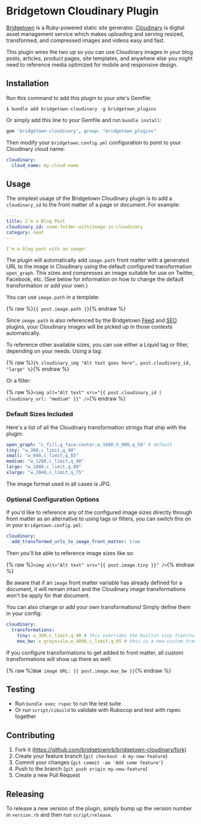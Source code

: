 # Bridgetown Cloudinary Plugin

[Bridgetown](https://www.bridgetownrb.com) is a Ruby-powered static site generator.
[Cloudinary](https://www.cloudinary.com) is digital asset management service which
makes uploading and serving resized, transformed, and compressed images and videos
easy and fast.

This plugin wires the two up so you can use Cloudinary images in your blog posts,
articles, product pages, site templates, and anywhere else you might need to
reference media optimized for mobile and responsive design.

## Installation

Run this command to add this plugin to your site's Gemfile:

```shell
$ bundle add bridgetown-cloudinary -g bridgetown_plugins
```

Or simply add this line to your Gemfile and run `bundle install`:

```ruby
gem 'bridgetown-cloudinary', group: "bridgetown_plugins"
```

Then modify your `bridgetown.config.yml` configuration to point to your Cloudinary
cloud name:

```yaml
cloudinary:
  cloud_name: my-cloud-name
```

## Usage

The simplest usage of the Bridgetown Cloudinary plugin is to add a `cloudinary_id` to
the front matter of a page or document. For example:

```yaml
---
title: I'm a Blog Post
cloudinary_id: some-folder-with/image-in-cloudinary
category: neat
---

I'm a blog post with an image!
```

The plugin will automatically add `image.path` front matter with a generated URL to
the image in Cloudinary using the default configured transformation `open_graph`.
This sizes and compresses an image suitable for use on Twitter, Facebook, etc.
(See below for information on how to change the default transformation or add your
own.)

You can use `image.path` in a template:

{% raw %}`{{ post.image.path }}`{% endraw %}

Since `image.path` is also referenced by the Bridgetown [Feed](https://github.com/bridgetownrb/bridgetown-feed) and [SEO](https://github.com/bridgetownrb/bridgetown-seo-tag) plugins,
your Cloudinary images will be picked up in those contexts automatically.

To reference other available sizes, you can use either a Liquid tag or filter,
depending on your needs. Using a tag:

{% raw %}`{% cloudinary_img "Alt text goes here", post.cloudinary_id, "large" %}`{% endraw %}

Or a filter:

{% raw %}`<img alt="Alt text" src="{{ post.cloudinary_id | cloudinary_url: "medium" }}" />`{% endraw %}


### Default Sizes Included

Here's a list of all the Cloudinary transformation strings that ship with the plugin:

```yaml
open_graph: "c_fill,g_face:center,w_1600,h_900,q_50" # default
tiny: "w_300,c_limit,q_90"
small: "w_600,c_limit,q_85"
medium: "w_1200,c_limit,q_80"
large: "w_1800,c_limit,q_80"
xlarge: "w_2048,c_limit,q_75"
```

The image format used in all cases is JPG.

### Optional Configuration Options

If you'd like to reference any of the configured image sizes directly through front
matter as an alternative to using tags or filters, you can switch this on in your
`bridgetown.config.yml`:

```yaml
cloudinary:
  add_transformed_urls_to_image_front_matter: true
```

Then you'll be able to reference image sizes like so:

{% raw %}`<img alt="Alt text" src="{{ post.image.tiny }}" />`{% endraw %}

Be aware that if an `image` front matter variable has already defined for a document,
it will remain intact and the Cloudinary image transformations won't be apply for
that document.

You can also change or add your own transformations! Simply define them in your
config:

```yaml
cloudinary:
  transformations:
    tiny: w_300,c_limit,q_90 # this overrides the builtin tiny transformation
    max_bw: e_grayscale,w_4096,c_limit,q_65 # this is a new custom transformation
```

If you configure transformations to get added to front matter, all custom
transformations will show up there as well:

{% raw %}`B&W image URL: {{ post.image.max_bw }}`{% endraw %}

## Testing

* Run `bundle exec rspec` to run the test suite
* Or run `script/cibuild` to validate with Rubocop and test with rspec together

## Contributing

1. Fork it (https://github.com/bridgetownrb/bridgetown-cloudinary/fork)
2. Create your feature branch (`git checkout -b my-new-feature`)
3. Commit your changes (`git commit -am 'Add some feature'`)
4. Push to the branch (`git push origin my-new-feature`)
5. Create a new Pull Request

## Releasing

To release a new version of the plugin, simply bump up the version number in
`version.rb` and then run `script/release`.
